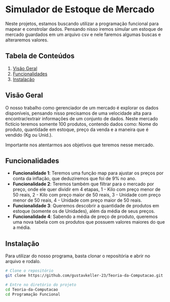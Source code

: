 
# Simulador de Estoque de Mercado

Neste projetos, estamos buscando utilizar a programação funcional para mapear e constrolar dados. Pensando nisso iremos simular um estoque de mercado guardados em um arquivo csv e nele faremos algumas buscas e alteraremos valores.

## Tabela de Conteúdos

1. [Visão Geral](#visão-geral)
2. [Funcionalidades](#funcionalidades)
3. [Instalação](#instalação)

## Visão Geral

O nosso trabalho como gerenciador de um mercado é explorar os dados disponíveis, pensando nisso precisamos de uma velocidade alta para encontrar/extrair informações de um conjunto de dados. Neste mercado fictício teremos somente 100 produtos, contendo dados como: Nome do produto, quantidade em estoque, preço da venda e a maneira que é vendido (Kg ou Unid.).

Importante nos atentarmos aos objetivos que teremos nesse mercado.

## Funcionalidades

- **Funcionalidade 1**: Teremos uma função map para ajustar os preços por conta da inflação, que deduziremos que foi de 9% no ano.
- **Funcionalidade 2**: Teremos também que filtrar para o mercado por preço, onde ele quer dividir em 4 etapas, 1 - Kilo com preço menor de 50 reais, 2 - Kilo com preço maior de 50 reais, 3 - Unidade com preço menor de 50 reais, 4 - Unidade com preço maior de 50 reais.
- **Funcionalidade 3**: Queremos descobrir a quantidade de produtos em estoque (somente os de Unidades), além da média de seus preços.
- **Funcionalidade 4**: Sabendo a média de preço de produto, queremos uma nova tabela com os produtos que possuem valores maiores do que a média.

## Instalação

Para utilizar do nosso programa, basta clonar o repositória e abrir no arquivo e rodalo.

```bash
# Clone o repositório
git clone https://github.com/gustavkeller-23/Teoria-da-Computacao.git

# Entre no diretório do projeto
cd Teoria-da-Computacao
cd Programação Funcional
```
